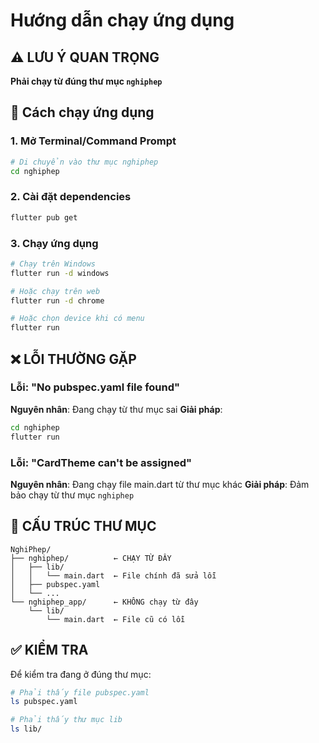 # Hướng dẫn chạy ứng dụng

## ⚠️ LƯU Ý QUAN TRỌNG

**Phải chạy từ đúng thư mục `nghiphep`**

## 🚀 Cách chạy ứng dụng

### 1. Mở Terminal/Command Prompt
```bash
# Di chuyển vào thư mục nghiphep
cd nghiphep
```

### 2. Cài đặt dependencies
```bash
flutter pub get
```

### 3. Chạy ứng dụng
```bash
# Chạy trên Windows
flutter run -d windows

# Hoặc chạy trên web
flutter run -d chrome

# Hoặc chọn device khi có menu
flutter run
```

## ❌ LỖI THƯỜNG GẶP

### Lỗi: "No pubspec.yaml file found"
**Nguyên nhân**: Đang chạy từ thư mục sai
**Giải pháp**: 
```bash
cd nghiphep
flutter run
```

### Lỗi: "CardTheme can't be assigned"
**Nguyên nhân**: Đang chạy file main.dart từ thư mục khác
**Giải pháp**: Đảm bảo chạy từ thư mục `nghiphep`

## 📁 CẤU TRÚC THƯ MỤC

```
NghiPhep/
├── nghiphep/          ← CHẠY TỪ ĐÂY
│   ├── lib/
│   │   └── main.dart  ← File chính đã sửa lỗi
│   ├── pubspec.yaml
│   └── ...
└── nghiphep_app/      ← KHÔNG chạy từ đây
    └── lib/
        └── main.dart  ← File cũ có lỗi
```

## ✅ KIỂM TRA

Để kiểm tra đang ở đúng thư mục:
```bash
# Phải thấy file pubspec.yaml
ls pubspec.yaml

# Phải thấy thư mục lib
ls lib/
```
